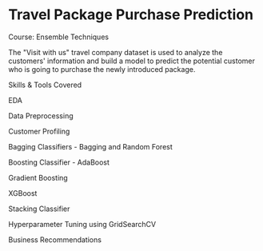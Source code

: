 # Travel Package Purchase Prediction
Course: Ensemble Techniques

The "Visit with us" travel company dataset is used to analyze the customers' information and build a model to predict the potential customer who is going to purchase the newly introduced package.

Skills & Tools Covered

EDA

Data Preprocessing

Customer Profiling

Bagging Classifiers - Bagging and Random Forest

Boosting Classifier - AdaBoost

Gradient Boosting

XGBoost

Stacking Classifier

Hyperparameter Tuning using GridSearchCV

Business Recommendations
